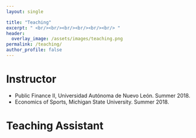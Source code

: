 ```yaml
---
layout: single

title: "Teaching"
excerpt: " <br/><br/><br/><br/><br/><br/> "
header:
  overlay_image: /assets/images/teaching.png
permalink: /teaching/
author_profile: false
---
```


Instructor
======
* Public Finance II, Universidad Autónoma de Nuevo León. Summer 2018.
* Economics of Sports, Michigan State University. Summer 2018.

Teaching Assistant
======


